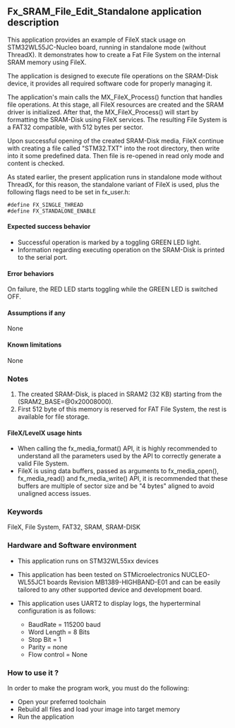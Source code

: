 
## <b>Fx_SRAM_File_Edit_Standalone application description</b>

This application provides an example of FileX stack usage on STM32WL55JC-Nucleo board, running in standalone mode (without ThreadX). It demonstrates how to create a Fat File System on the internal SRAM memory using FileX.

The application is designed to execute file operations on the SRAM-Disk device, it provides all required software code for properly managing it.

The application's main calls the MX_FileX_Process() function that handles file operations. At this stage, all FileX resources are created and the SRAM driver is initialized. After that, the MX_FileX_Process() will start by formatting the SRAM-Disk using FileX services. The resulting File System is a FAT32 compatible, with 512 bytes per sector.

Upon successful opening of the created SRAM-Disk media, FileX continue with creating a file called "STM32.TXT" into the root directory, then write into it some predefined data. Then file is re-opened in read only mode and content is checked.

As stated earlier, the present application runs in standalone mode without ThreadX, for this reason, the standalone variant of FileX is used, plus the following flags need to be set in fx_user.h:

    #define FX_SINGLE_THREAD
    #define FX_STANDALONE_ENABLE

#### <b>Expected success behavior</b>

  - Successful operation is marked by a toggling GREEN LED light.
  - Information regarding executing operation on the SRAM-Disk is printed to the serial port.

#### <b>Error behaviors</b>

On failure, the RED LED starts toggling while the GREEN LED is switched OFF.

#### <b>Assumptions if any</b>
None

#### <b>Known limitations</b>
None

### <b>Notes</b>
 1. The created SRAM-Disk, is placed in SRAM2 (32 KB) starting from the (SRAM2_BASE=@0x20008000).
 2. First 512 byte of this memory is reserved for FAT File System, the rest is available for file storage.

#### <b>FileX/LevelX usage hints</b>

- When calling the fx_media_format() API, it is highly recommended to understand all the parameters used by the API to correctly generate a valid File System.
- FileX is using data buffers, passed as arguments to fx_media_open(), fx_media_read() and fx_media_write() API, it is recommended that these buffers are multiple of sector size and be "4 bytes" aligned to avoid unaligned access issues.

### <b>Keywords</b>

FileX, File System, FAT32, SRAM, SRAM-DISK

### <b>Hardware and Software environment</b>

  - This application runs on STM32WL55xx devices
  - This application has been tested on STMicroelectronics NUCLEO-WL55JC1 boards Revision MB1389-HIGHBAND-E01
  and can be easily tailored to any other supported device and development board.

  - This application uses UART2 to display logs, the hyperterminal configuration is as follows:

      - BaudRate = 115200 baud
      - Word Length = 8 Bits
      - Stop Bit = 1
      - Parity = none
      - Flow control = None

###  <b>How to use it ?</b>

In order to make the program work, you must do the following:

 - Open your preferred toolchain
 - Rebuild all files and load your image into target memory
 - Run the application